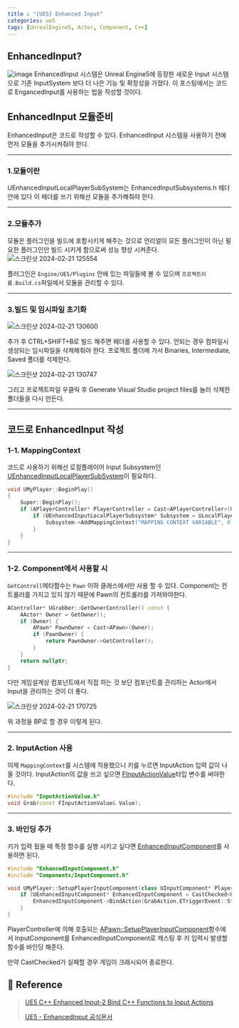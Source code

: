 ```yaml
---
title : "[UE5] Enhanced Input"
categories: ue5
tags: [UnrealEngine5, Actor, Component, C++]
---
```


## EnhancedInput?
![image](https://github.com/mohitto55/mohitto55.github.io/assets/154340583/a97835eb-26a9-4120-8bd5-e04c51590fd8)
EnhancedInput 시스템은 Unreal Engine5에 등장한 새로운 Input 시스템으로 기존 InputSystem 보다 더 나은 기능 및 확장성을 가졌다. 이 포스팅에서는 코드로 EngancedInput를 사용하는 법을 작성할 것이다.

## EnhancedInput 모듈준비
EnhancedInput은 코드로 작성할 수 있다. EnhancedInput 시스템을 사용하기 전에 먼저 모듈을 추가시켜줘야 한다.

---
### 1.모듈이란
UEnhancedInputLocalPlayerSubSystem는 EnhancedInputSubsystems.h 헤더 안에 있다 이 헤더를 쓰기 위해선 모듈을 추가해줘야 한다.

---
### 2.모듈추가
모듈은 플러그인을 빌드에 포함시키게 해주는 것으로 언리얼이 모든 플러그인이 아닌 필요한 플러그인만 빌드 시키게 함으로써 성능 향상 시켜준다.
![스크린샷 2024-02-21 125554](https://github.com/mohitto55/mohitto55.github.io/assets/154340583/4f373422-5831-4b69-8cd3-cef821f8f859)

플러그인은 `Engine/UE5/Plugins` 안에 있는 파일들에 볼 수 있으며 `프로젝트이름.Build.cs`파일에서 모듈을 관리할 수 있다.

---
### 3.빌드 및 임시파일 초기화
![스크린샷 2024-02-21 130600](https://github.com/mohitto55/mohitto55.github.io/assets/154340583/009474f9-35d1-42c5-b3df-e0fdcc9f2e49)

추가 후 CTRL+SHIFT+B로 빌드 해주면 헤더를 사용할 수 있다.
안되는 경우 컴파일시 생성되는 임시파일을 삭제해줘야 한다. 프로젝트 폴더에 가서 Binaries, Intermediate, Saved 폴더를 삭제한다.


![스크린샷 2024-02-21 130747](https://github.com/mohitto55/mohitto55.github.io/assets/154340583/b3854688-4d87-46c1-8ef0-8fb827ebf289)

그리고 프로젝트파일 우클릭 후 Generate Visual Studio project files를 눌러 삭제한 폴더들을 다시 만든다.

---

## 코드로 EnhancedInput 작성
### 1-1. MappingContext
코드로 사용하기 위해선 로컬플레이어 Input Subsystem인 [UEnhancedInputLocalPlayerSubSystem](https://docs.unrealengine.com/4.27/en-US/API/Plugins/EnhancedInput/UEnhancedInputLocalPlayerSubsyst-/)이 필요하다.

```cpp
void UMyPlayer::BeginPlay()
{
	Super::BeginPlay();
	if (APlayerController* PlayerController = Cast<APlayerController>(GetController())) {
		if (UEnhancedInputLocalPlayerSubsystem* Subsystem = ULocalPlayer::GetSubsystem< UEnhancedInputLocalPlayerSubsystem>(PlayerController->GetLocalPlayer())) {
			Subsystem->AddMappingContext("MAPPING CONTEXT VARIABLE", 0);
		}
	}
}
```
---
### 1-2. Component에서 사용할 시
`GetControll`메타함수는 `Pawn` 이하 클래스에서만 사용 할 수 있다. Component는 컨트롤러를 가지고 있지 않기 때문에 Pawn의 컨트롤러를 가져와야한다.

```cpp
AController* UGrabber::GetOwnerController() const {
	AActor* Owner = GetOwner();
	if (Owner) {
		APawn* PawnOwner = Cast<APawn>(Owner);
		if (PawnOwner) {
			return PawnOwner->GetController();
		}
	}
	return nullptr;
}
```

다만 게임설계상 컴포넌트에서 직접 하는 것 보단 컴포넌트를 관리하는 Actor에서 Input을 관리하는 것이 더 좋다.

![스크린샷 2024-02-21 170725](https://github.com/mohitto55/mohitto55.github.io/assets/154340583/80ee01ac-c280-40ee-9989-3b32e152886b)

위 과정을 BP로 할 경우 이렇게 된다.

---

### 2. InputAction 사용
이제 `MappingContext`를 시스템에 적용했으니 키를 누르면 InputAction 입력 값이 나올 것이다.
InputAction의 값을 쓰고 싶으면 [FInputActionValue](https://docs.unrealengine.com/4.26/en-US/API/Plugins/EnhancedInput/FInputActionValue/)타입 변수를 써야한다.

```cpp
#include "InputActionValue.h"
void Grab(const FInputActionValue& Value);
```

---

### 3. 바인딩 추가
키가 입력 됬을 때 특정 함수를 실행 시키고 싶다면 [EnhancedInputComponent](https://docs.unrealengine.com/4.27/en-US/API/Plugins/EnhancedInput/UEnhancedInputComponent/)를 사용하면 된다.

```cpp
#include "EnhancedInputComponent.h"
#include "Components/InputComponent.h"

void UMyPlayer::SetupPlayerInputComponent(class UInputComponent* PlayerInputComponent) {
	if (UEnhancedInputComponent* EnhancedInputComponent = CastChecked<UEnhancedInputComponent>(PlayerInputComponent)) {
		EnhancedInputComponent->BindAction(GrabAction,ETriggerEvent::Started, this, &UGrabber::Grab);
	}
}
```
PlayerController에 의해 호출되는  [APawn::SetupPlayerInputComponent](https://docs.unrealengine.com/4.27/en-US/API/Runtime/Engine/GameFramework/APawn/SetupPlayerInputComponent/)함수에서 InputComponent를 EnhancedInputComponent로 캐스팅 후 키 입력시 발생할 함수를 바인딩 해준다.

만약 CastChecked가 실패할 경우 게임이 크래시되어 종료한다.


## :page_with_curl: Reference
> [UE5 C++ Enhanced Input-2 Bind C++ Functions to Input Actions](https://www.youtube.com/watch?v=fW1pXOAIviw)
> 
> [UE5 - EnhancedInput 공식문서](https://docs.unrealengine.com/5.0/ko/enhanced-input-in-unreal-engine/)